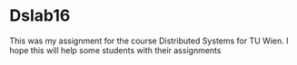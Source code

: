 # Dslab16

This was my assignment for the course Distributed Systems for TU Wien.
I hope this will help some students with their assignments

